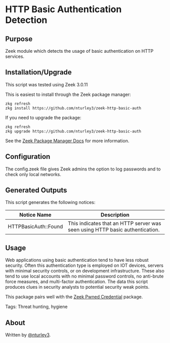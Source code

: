 # HTTP Basic Authentication Detection

## Purpose
Zeek module which detects the usage of basic authentication on HTTP services. 

## Installation/Upgrade

This script was tested using Zeek 3.0.11

This is easiest to install through the Zeek package manager:

	zkg refresh
	zkg install https://github.com/nturley3/zeek-http-basic-auth

If you need to upgrade the package:

	zkg refresh
	zkg upgrade https://github.com/nturley3/zeek-http-basic-auth

See the [Zeek Package Manager Docs](https://docs.zeek.org/projects/package-manager/en/stable/quickstart.html) for more information.

## Configuration

The config.zeek file gives Zeek admins the option to log passwords and to check only local networks.

## Generated Outputs

This script generates the following notices: 

| Notice Name | Description |
| -- | -- |
| HTTPBasicAuth::Found | This indicates that an HTTP server was seen using HTTP basic authentication. |

## Usage

Web applications using basic authentication tend to have less robust security. Often this authentication type is employed on IOT devices, servers with minimal security controls, or on development infrastructure. These also tend to use local accounts with no minimal password controls, no anti-brute force measures, and multi-factor authentication. The data this script produces clues in security analysts to potential security weak points.

This package pairs well with the [Zeek Pwned Credential](https://github.com/nturley3/zeek-pwned-credentials) package.

Tags: Threat hunting, hygiene

## About

Written by [@nturley3](https://github.com/nturley3).
